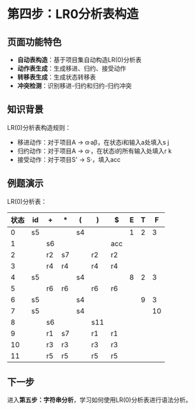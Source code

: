 # 第四步：LR0分析表构造

## 页面功能特色

- **自动表构造**：基于项目集自动构造LR(0)分析表
- **动作表生成**：生成移进、归约、接受动作
- **转移表生成**：生成状态转移表
- **冲突检测**：识别移进-归约和归约-归约冲突

## 知识背景

LR(0)分析表构造规则：
- 移进动作：对于项目A → α·aβ，在状态i和输入a处填入s j
- 归约动作：对于项目A → α·，在状态i的所有输入处填入r k
- 接受动作：对于项目S' → S·，填入acc

## 例题演示

LR(0)分析表：

| 状态 | id | + | * | ( | ) | $ | E | T | F |
|------|----|---|----|----|----|---|----|----|----|
| 0 | s5 | | | s4 | | | 1 | 2 | 3 |
| 1 | | s6 | | | | acc | | | |
| 2 | | r2 | s7 | | r2 | r2 | | | |
| 3 | | r4 | r4 | | r4 | r4 | | | |
| 4 | s5 | | | s4 | | | 8 | 2 | 3 |
| 5 | | r6 | r6 | | r6 | r6 | | | |
| 6 | s5 | | | s4 | | | | 9 | 3 |
| 7 | s5 | | | s4 | | | | | 10 |
| 8 | | s6 | | | s11 | | | | |
| 9 | | r1 | s7 | | r1 | r1 | | | |
| 10 | | r3 | r3 | | r3 | r3 | | | |
| 11 | | r5 | r5 | | r5 | r5 | | | |

## 下一步

进入**第五步：字符串分析**，学习如何使用LR(0)分析表进行语法分析。 